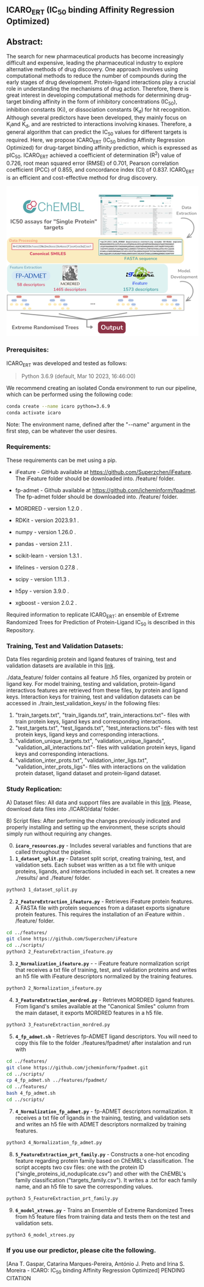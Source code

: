 ## ICARO<sub>ERT</sub> (IC<sub>50</sub> binding Affinity Regression Optimized)

## Abstract: 
The search for new pharmaceutical products has become increasingly difficult and expensive, leading the pharmaceutical industry to explore alternative methods of drug discovery. One approach involves using computational methods to reduce the number of compounds during the early stages of drug development. Protein-ligand interactions play a crucial role in understanding the mechanisms of drug action. Therefore, there is great interest in developing computational methods for determining drug-target binding affinity in the form of inhibitory concentrations (IC<sub>50</sub>), inhibition constants (Ki), or dissociation constants (K<sub>d</sub>) for hit recognition. Although several predictors have been developed, they mainly focus on K<sub>i</sub>and K<sub>d</sub>, and are restricted to interactions involving kinases. Therefore, a general algorithm that can predict the IC<sub>50</sub> values for different targets is required. Here, we propose ICARO<sub>ERT</sub> (IC<sub>50</sub> binding Affinity Regression Optimized) for drug-target binding affinity prediction, which is expressed as pIC<sub>50</sub>. ICARO<sub>ERT</sub> achieved a coefficient of determination (R<sup>2</sup>) value of 0.726, root mean squared error (RMSE) of 0.701, Pearson correlation coefficient (PCC) of 0.855, and concordance index (CI) of 0.837. ICARO<sub>ERT</sub> is an efficient and cost-effective method for drug discovery.

![Graphical Abstract](Graphical_Abstract.png)⁩

### Prerequisites:
ICARO<sub>ERT</sub> was developed and tested as follows:
> Python 3.6.9 (default, Mar 10 2023, 16:46:00)

We recommend creating an isolated Conda environment to run our pipeline, which can be performed using the following code:
```bash
conda create --name icaro python=3.6.9
conda activate icaro
```
Note: The environment name, defined after the "--name" argument in the first step, can be whatever the user desires.

### Requirements:
These requirements can be met using a pip.

* iFeature - GitHub available at https://github.com/Superzchen/iFeature. The iFeature folder should be downloaded into. /feature/ folder.

* fp-admet - Github available at https://github.com/jcheminform/fpadmet. The fp-admet folder should be downloaded into. /feature/ folder.
  
* MORDRED - version 1.2.0 .
* RDKit - version 2023.9.1 .
* numpy - version 1.26.0 .
* pandas - version 2.1.1 .
* scikit-learn - version 1.3.1 .
* lifelines - version 0.27.8 .
* scipy - version 1.11.3 .
* h5py - version 3.9.0 .
* xgboost - version 2.0.2 .


Required information to replicate ICARO<sub>ERT</sub>: an ensemble of Extreme Randomized Trees for Prediction of Protein-Ligand IC<sub>50</sub> is described in this Repository.

### Training, Test and Validation Datasets:
Data files regardinig protein and ligand features of training, test and validation datasets are available in this [link](https://www.dropbox.com/scl/fo/zfb4syff5vpmbdwvfjzzg/h?rlkey=fxk58b0fvcrqw8ktfpyv7ndoj&dl=0).

./data_feature/ folder contains all feature .h5 files, organized by protein or ligand key. For model training, testing and validation, protein-ligand interactivos features are retrieved from these files, by protein and ligand keys. Interaction keys for training, test and validation datasets can be accessed in ./train_test_validation_keys/ in the following files:

 1) "train_targets.txt", "train_ligands.txt", train_interactions.txt"- files with train protein keys, ligand keys and corresponding interactions.
 2) "test_targets.txt", "test_ligands.txt", "test_interactions.txt"- files with test protein keys, ligand keys and corresponding interactions.
 3) "validation_unique_targets.txt", "validation_unique_ligands", "validation_all_interactions.txt"- files with validation protein keys, ligand keys and corresponding interactions.
 4) "validation_inter_prots.txt", "validation_inter_ligs.txt", "validation_inter_prots_ligs"- files with interactions on the validation protein dataset, ligand dataset and protein-ligand dataset.

### Study Replication:
A) Dataset files: All data and support files are available in this [link](https://www.dropbox.com/scl/fo/zfb4syff5vpmbdwvfjzzg/h?rlkey=fxk58b0fvcrqw8ktfpyv7ndoj&dl=0). 
   Please, download data files into ./ICARO/data/ folder.

B) Script files:
After performing the changes previously indicated and properly installing and setting up the environment, these scripts should simply run without requiring any changes.

 0) **```icaro_resources.py```** - Includes several variables and functions that are called throughout the pipeline.
 1) **```1_dataset_split.py```** - Dataset split script, creating training, test, and validation sets. Each subset was written as a txt file with unique proteins, ligands, and interactions included in each set. It creates a new ./results/ and ./feature/ folder.

```bash
python3 1_dataset_split.py
```

 2) **```2_FeatureExtraction_ifeature.py```** - Retrieves iFeature protein features. A FASTA file with protein sequences from a dataset exports signature protein features. This requires the installation of an iFeature within . /feature/ folder.

```bash
cd ../features/
git clone https://github.com/Superzchen/iFeature
cd ../scripts/
python3 2_FeatureExtraction_ifeature.py
```
 3) **```2_Normalization_ifeature.py```** - - iFeature feature normalization script that receives a txt file of training, test, and validation proteins and writes an h5 file with iFeature descriptors normalized by the training features.

```bash
python3 2_Normalization_ifeature.py
```

 4) **```3_FeatureExtraction_mordred.py```** - Retrieves MORDRED ligand features. From ligand's smiles available at the "Canonical Smiles" column from the main dataset, it exports MORDRED features in a h5 file.

```bash
python3 3_FeatureExtraction_mordred.py
```

 5) **```4_fp_admet.sh```** - Retrieves fp-ADMET ligand descriptors. You will need to copy this file to the folder ./features/fpadmet/ after instalation and run with
```bash
cd ../features/
git clone https://github.com/jcheminform/fpadmet.git
cd ../scripts/
cp 4_fp_admet.sh ../features/fpadmet/
cd ../features/
bash 4_fp_admet.sh
cd ../scripts/
```

 7) **```4_Normalization_fp_admet.py```** - fp-ADMET descriptors normalization. It receives a txt file of ligands in the training, testing, and validation sets and writes an h5 file with ADMET descriptors normalized by training features.

```bash
python3 4_Normalization_fp_admet.py
```

 8) **```5_FeatureExtraction_prt_family.py```** - Constructs a one-hot encoding feature regarding protein family based on ChEMBL's classification. The script accepts two csv files: one with the protein ID ("single_proteins_id_noduplicate.csv") and other with the ChEMBL's family classification ("targets_family.csv"). It writes a .txt for each family name, and an h5 file to save the corresponding values.

```bash
python3 5_FeatureExtraction_prt_family.py
```

 9)  **```6_model_xtrees.py```** - Trains an Ensemble of Extreme Randomized Trees from h5 feature files from training data and tests them on the test and validation sets.
```bash
python3 6_model_xtrees.py
```

### If you use our predictor, please cite the following.

[Ana T. Gaspar, Catarina Marques-Pereira, António J. Preto and Irina S. Moreira - ICARO: IC<sub>50</sub> binding Affinity Regression Optimized] PENDING CITATION
